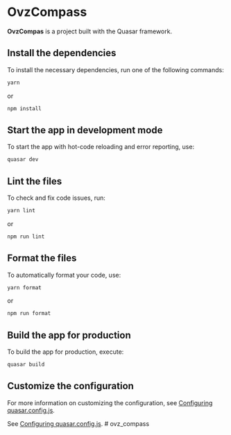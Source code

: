 # OvzCompass

**OvzCompas** is a project built with the Quasar framework.

## Install the dependencies
To install the necessary dependencies, run one of the following commands:

```bash
yarn
```
or
```bash
npm install
```

## Start the app in development mode
To start the app with hot-code reloading and error reporting, use:

```bash
quasar dev
```

## Lint the files
To check and fix code issues, run:

```bash
yarn lint
```
or
```bash
npm run lint
```

## Format the files
To automatically format your code, use:

```bash
yarn format
```
or
```bash
npm run format
```

## Build the app for production
To build the app for production, execute:

```bash
quasar build
```

## Customize the configuration
For more information on customizing the configuration, see [Configuring quasar.config.js](https://v2.quasar.dev/quasar-cli-vite/quasar-config-js).

See [Configuring quasar.config.js](https://v2.quasar.dev/quasar-cli-vite/quasar-config-js).
#   o v z _ c o m p a s s 
 
 
